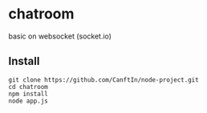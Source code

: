 # chatroom
basic on websocket (socket.io)

## Install

```{bash}
git clone https://github.com/CanftIn/node-project.git
cd chatroom
npm install
node app.js
```
